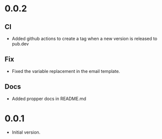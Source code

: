 # 0.0.2

## CI

- Added github actions to create a tag when a new version is released to pub.dev

## Fix

- Fixed the variable replacement in the email template.

## Docs

- Added propper docs in README.md

# 0.0.1

- Initial version.
